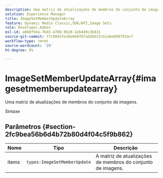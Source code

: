 ```yaml
---
description: Uma matriz de atualizações de membros do conjunto de imagens.
solution: Experience Manager
title: ImageSetMemberUpdateArray
feature: Dynamic Media Classic,SDK/API,Image Sets
role: Developer,Admin
exl-id: a0b0f94a-7b45-4780-9b28-1eb449c3b831
source-git-commit: 77c88d5fe20e048f6fad2bb23cb1abe090793acf
workflow-type: tm+mt
source-wordcount: '29'
ht-degree: 0%

---
```


# ImageSetMemberUpdateArray{#imagesetmemberupdatearray}

Uma matriz de atualizações de membros do conjunto de imagens.

Sintaxe

## Parâmetros {#section-2fc9bea56b6d4b72b80d4f04c5f9b862}

| Nome | Tipo | Descrição |
|---|---|---|
| items | `types:ImageSetMemberUpdate` | A matriz de atualizações de membros do conjunto de imagens. |

